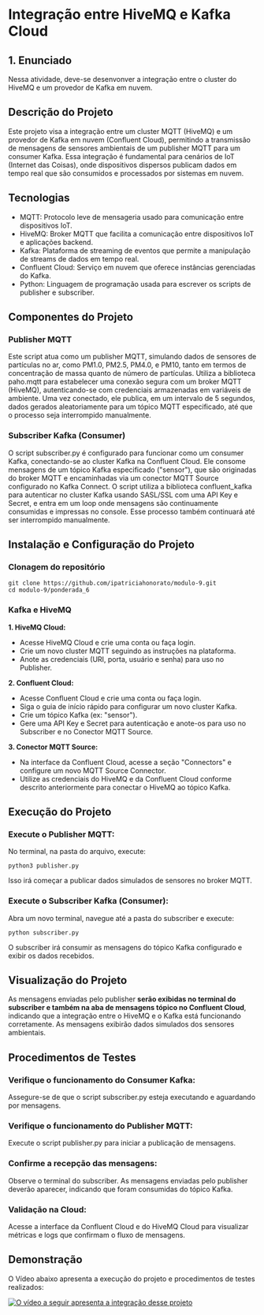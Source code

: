 # Integração entre HiveMQ e Kafka Cloud

## 1. Enunciado

Nessa atividade, deve-se desenvonver a integração entre o cluster do HiveMQ e um provedor de Kafka em nuvem.

## Descrição do Projeto

Este projeto visa a integração entre um cluster MQTT (HiveMQ) e um provedor de Kafka em nuvem (Confluent Cloud), permitindo a transmissão de mensagens de sensores ambientais de um publisher MQTT para um consumer Kafka. Essa integração é fundamental para cenários de IoT (Internet das Coisas), onde dispositivos dispersos publicam dados em tempo real que são consumidos e processados por sistemas em nuvem.

## Tecnologias

- MQTT: Protocolo leve de mensageria usado para comunicação entre dispositivos IoT.
- HiveMQ: Broker MQTT que facilita a comunicação entre dispositivos IoT e aplicações backend.
- Kafka: Plataforma de streaming de eventos que permite a manipulação de streams de dados em tempo real.
- Confluent Cloud: Serviço em nuvem que oferece instâncias gerenciadas do Kafka.
- Python: Linguagem de programação usada para escrever os scripts de publisher e subscriber.

## Componentes do Projeto

### Publisher MQTT

Este script atua como um publisher MQTT, simulando dados de sensores de partículas no ar, como PM1.0, PM2.5, PM4.0, e PM10, tanto em termos de concentração de massa quanto de número de partículas. Utiliza a biblioteca paho.mqtt para estabelecer uma conexão segura com um broker MQTT (HiveMQ), autenticando-se com credenciais armazenadas em variáveis de ambiente. Uma vez conectado, ele publica, em um intervalo de 5 segundos, dados gerados aleatoriamente para um tópico MQTT especificado, até que o processo seja interrompido manualmente.


### Subscriber Kafka (Consumer)

O script subscriber.py é configurado para funcionar como um consumer Kafka, conectando-se ao cluster Kafka na Confluent Cloud. Ele consome mensagens de um tópico Kafka especificado ("sensor"), que são originadas do broker MQTT e encaminhadas via um conector MQTT Source configurado no Kafka Connect. O script utiliza a biblioteca confluent_kafka para autenticar no cluster Kafka usando SASL/SSL com uma API Key e Secret, e entra em um loop onde mensagens são continuamente consumidas e impressas no console. Esse processo também continuará até ser interrompido manualmente.

## Instalação e Configuração do Projeto

### Clonagem do repositório

```
git clone https://github.com/ipatriciahonorato/modulo-9.git
cd modulo-9/ponderada_6
```

### Kafka e HiveMQ

**1. HiveMQ Cloud:**

- Acesse HiveMQ Cloud e crie uma conta ou faça login.
- Crie um novo cluster MQTT seguindo as instruções na plataforma.
- Anote as credenciais (URI, porta, usuário e senha) para uso no Publisher.


**2. Confluent Cloud:**

- Acesse Confluent Cloud e crie uma conta ou faça login.
- Siga o guia de início rápido para configurar um novo cluster Kafka.
- Crie um tópico Kafka (ex: "sensor").
- Gere uma API Key e Secret para autenticação e anote-os para uso no Subscriber e no Conector MQTT Source.

**3. Conector MQTT Source:**

- Na interface da Confluent Cloud, acesse a seção "Connectors" e configure um novo MQTT Source Connector.
- Utilize as credenciais do HiveMQ e da Confluent Cloud conforme descrito anteriormente para conectar o HiveMQ ao tópico Kafka.

## Execução do Projeto

### Execute o Publisher MQTT:

No terminal, na pasta do arquivo, execute:

```
python3 publisher.py
```
Isso irá começar a publicar dados simulados de sensores no broker MQTT.

### Execute o Subscriber Kafka (Consumer):

Abra um novo terminal, navegue até a pasta do subscriber e execute:
```
python subscriber.py
```
O subscriber irá consumir as mensagens do tópico Kafka configurado e exibir os dados recebidos.

## Visualização do Projeto

As mensagens enviadas pelo publisher **serão exibidas no terminal do subscriber e também na aba de mensagens tópico no Confluent Cloud**, indicando que a integração entre o HiveMQ e o Kafka está funcionando corretamente. As mensagens exibirão dados simulados dos sensores ambientais.

## Procedimentos de Testes

### Verifique o funcionamento do Consumer Kafka:

Assegure-se de que o script subscriber.py esteja executando e aguardando por mensagens.


### Verifique o funcionamento do Publisher MQTT:

Execute o script publisher.py para iniciar a publicação de mensagens.


### Confirme a recepção das mensagens:

Observe o terminal do subscriber. As mensagens enviadas pelo publisher deverão aparecer, indicando que foram consumidas do tópico Kafka.


### Validação na Cloud:

Acesse a interface da Confluent Cloud e do HiveMQ Cloud para visualizar métricas e logs que confirmam o fluxo de mensagens.

## Demonstração

O Vídeo abaixo apresenta a execução do projeto e procedimentos de testes realizados:

[![O vídeo a seguir apresenta a integração desse projeto](https://i3.ytimg.com/vi/MCJ4rlQKhQE/maxresdefault.jpg)](https://youtu.be/MCJ4rlQKhQE)






